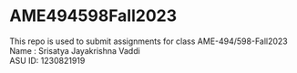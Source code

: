 # AME494598Fall2023
This repo is used to submit assignments for class AME-494/598-Fall2023
Name : Srisatya Jayakrishna Vaddi  
ASU ID: 1230821919

